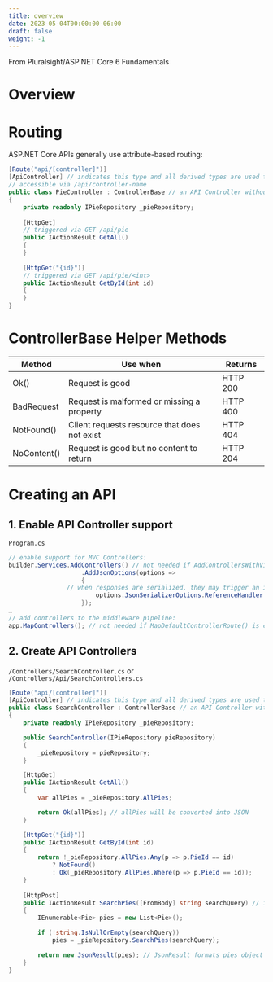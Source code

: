 ```yaml
---
title: overview
date: 2023-05-04T00:00:00-06:00
draft: false
weight: -1
---
```


From Pluralsight/ASP.NET Core 6 Fundamentals
# Overview

# Routing
ASP.NET Core APIs generally use attribute-based routing:
```cs
[Route("api/[controller]")]
[ApiController] // indicates this type and all derived types are used to serve HTTP responses
// accessible via /api/controller-name
public class PieController : ControllerBase // an API Controller without View support; includes Action Result helper methods
{
    private readonly IPieRepository _pieRepository;
    
    [HttpGet]
    // triggered via GET /api/pie
    public IActionResult GetAll()
    {
    }
    
    [HttpGet("{id}")]
    // triggered via GET /api/pie/<int>
    public IActionResult GetById(int id)
    {
    }
}
```

# ControllerBase Helper Methods
| Method      | Use when                                     | Returns  |
| ----------- | -------------------------------------------- | -------- |
| Ok()        | Request is good                              | HTTP 200 |
| BadRequest  | Request is malformed or missing a property   | HTTP 400 |
| NotFound()  | Client requests resource that does not exist | HTTP 404 |
| NoContent() | Request is good but no content to return     | HTTP 204 |

# Creating an API
## 1. Enable API Controller support
`Program.cs`
```cs
// enable support for MVC Controllers:
builder.Services.AddControllers() // not needed if AddControllersWithViews() is called
                    .AddJsonOptions(options =>
                    {
                // when responses are serialized, they may trigger an infinite loop without this option:
                        options.JsonSerializerOptions.ReferenceHandler = ReferenceHandler.IgnoreCycles;
                    });
…
// add controllers to the middleware pipeline:
app.MapControllers(); // not needed if MapDefaultControllerRoute() is called
```

## 2. Create API Controllers
`/Controllers/SearchController.cs` or `/Controllers/Api/SearchControllers.cs`
```cs
[Route("api/[controller]")]
[ApiController] // indicates this type and all derived types are used to serve HTTP responses
public class SearchController : ControllerBase // an API Controller without View support; includes Action Result helper methods
{
    private readonly IPieRepository _pieRepository;

    public SearchController(IPieRepository pieRepository)
    {
        _pieRepository = pieRepository;
    }

    [HttpGet]
    public IActionResult GetAll()
    {
        var allPies = _pieRepository.AllPies;

        return Ok(allPies); // allPies will be converted into JSON
    }

    [HttpGet("{id}")]
    public IActionResult GetById(int id)
    {
        return !_pieRepository.AllPies.Any(p => p.PieId == id)
            ? NotFound()
            : Ok(_pieRepository.AllPies.Where(p => p.PieId == id));
    }
    
    [HttpPost]
    public IActionResult SearchPies([FromBody] string searchQuery) // indicates searchQuery will be provided in body of HTTP POST request
    {
        IEnumerable<Pie> pies = new List<Pie>();

        if (!string.IsNullOrEmpty(searchQuery))
            pies = _pieRepository.SearchPies(searchQuery);

        return new JsonResult(pies); // JsonResult formats pies object as JSON; could also have used Ok() method
    }
}
```

